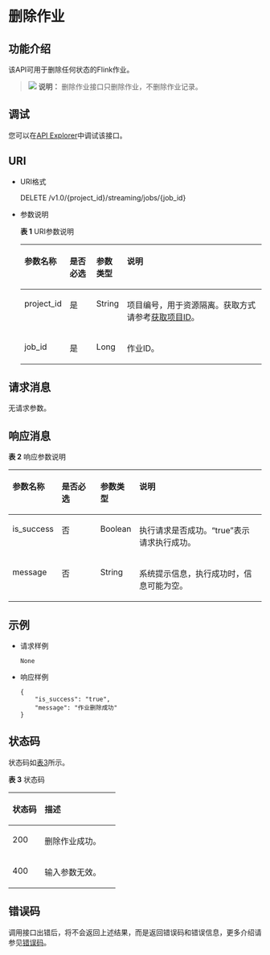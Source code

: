 # 删除作业<a name="dli_02_0242"></a>

## 功能介绍<a name="s89ff8bc59cba4c3b94dc17e85c8fa1ea"></a>

该API可用于删除任何状态的Flink作业。

>![](public_sys-resources/icon-note.gif) **说明：** 
>删除作业接口只删除作业，不删除作业记录。

## 调试<a name="section556523314214"></a>

您可以在[API Explorer](https://apiexplorer.developer.huaweicloud.com/apiexplorer/doc?product=DLI&api=DeleteFlink)中调试该接口。

## URI<a name="sef21e3efc2a44a84a03adad33a1ae006"></a>

-   URI格式

    DELETE /v1.0/\{project\_id\}/streaming/jobs/\{job\_id\}

-   参数说明

    **表 1**  URI参数说明

    <a name="t219b031199884ac1bb9e91158ddc9efb"></a>
    <table><thead align="left"><tr id="r04005eeda24e4db9b06516450d4d56af"><th class="cellrowborder" valign="top" width="12.04%" id="mcps1.2.5.1.1"><p id="a80847df5e5dc448caa46a2ff258fa2c4"><a name="a80847df5e5dc448caa46a2ff258fa2c4"></a><a name="a80847df5e5dc448caa46a2ff258fa2c4"></a>参数名称</p>
    </th>
    <th class="cellrowborder" valign="top" width="11.709999999999999%" id="mcps1.2.5.1.2"><p id="af54fc16087b049c98f748c1a2faace17"><a name="af54fc16087b049c98f748c1a2faace17"></a><a name="af54fc16087b049c98f748c1a2faace17"></a>是否必选</p>
    </th>
    <th class="cellrowborder" valign="top" width="11.64%" id="mcps1.2.5.1.3"><p id="p8903181918619"><a name="p8903181918619"></a><a name="p8903181918619"></a>参数类型</p>
    </th>
    <th class="cellrowborder" valign="top" width="64.61%" id="mcps1.2.5.1.4"><p id="a484a3e0ce14846799c727ccbd4075d6c"><a name="a484a3e0ce14846799c727ccbd4075d6c"></a><a name="a484a3e0ce14846799c727ccbd4075d6c"></a>说明</p>
    </th>
    </tr>
    </thead>
    <tbody><tr id="r8022e11be3f54ad290cf8c848a56a550"><td class="cellrowborder" valign="top" width="12.04%" headers="mcps1.2.5.1.1 "><p id="p1262440203315"><a name="p1262440203315"></a><a name="p1262440203315"></a>project_id</p>
    </td>
    <td class="cellrowborder" valign="top" width="11.709999999999999%" headers="mcps1.2.5.1.2 "><p id="p1016041415356"><a name="p1016041415356"></a><a name="p1016041415356"></a>是</p>
    </td>
    <td class="cellrowborder" valign="top" width="11.64%" headers="mcps1.2.5.1.3 "><p id="p189041819264"><a name="p189041819264"></a><a name="p189041819264"></a>String</p>
    </td>
    <td class="cellrowborder" valign="top" width="64.61%" headers="mcps1.2.5.1.4 "><p id="p1768719515356"><a name="p1768719515356"></a><a name="p1768719515356"></a>项目编号，用于资源隔离。获取方式请参考<a href="获取项目ID.md">获取项目ID</a>。</p>
    </td>
    </tr>
    <tr id="row761112724718"><td class="cellrowborder" valign="top" width="12.04%" headers="mcps1.2.5.1.1 "><p id="p56232715474"><a name="p56232715474"></a><a name="p56232715474"></a>job_id</p>
    </td>
    <td class="cellrowborder" valign="top" width="11.709999999999999%" headers="mcps1.2.5.1.2 "><p id="p1062182764720"><a name="p1062182764720"></a><a name="p1062182764720"></a>是</p>
    </td>
    <td class="cellrowborder" valign="top" width="11.64%" headers="mcps1.2.5.1.3 "><p id="p990413194619"><a name="p990413194619"></a><a name="p990413194619"></a>Long</p>
    </td>
    <td class="cellrowborder" valign="top" width="64.61%" headers="mcps1.2.5.1.4 "><p id="p162727174719"><a name="p162727174719"></a><a name="p162727174719"></a>作业ID。</p>
    </td>
    </tr>
    </tbody>
    </table>


## 请求消息<a name="s3afece1037ea4f62aeffb3db49b97f70"></a>

无请求参数。

## 响应消息<a name="se2bf80cdb76541308f69f258ea4b1bd6"></a>

**表 2**  响应参数说明

<a name="t5995d65f65ba4ebca8606202112b407e"></a>
<table><thead align="left"><tr id="ra7acea51e4b4437e917d21fe99f130a3"><th class="cellrowborder" valign="top" width="16.04%" id="mcps1.2.5.1.1"><p id="a5af940f2267747ef871c67c86a0be82e"><a name="a5af940f2267747ef871c67c86a0be82e"></a><a name="a5af940f2267747ef871c67c86a0be82e"></a>参数名称</p>
</th>
<th class="cellrowborder" valign="top" width="16.259999999999998%" id="mcps1.2.5.1.2"><p id="abcfbd3a651704d539626f3a41cc744f5"><a name="abcfbd3a651704d539626f3a41cc744f5"></a><a name="abcfbd3a651704d539626f3a41cc744f5"></a>是否必选</p>
</th>
<th class="cellrowborder" valign="top" width="14.680000000000001%" id="mcps1.2.5.1.3"><p id="a2351d8d266444ad3ad1c09540d6d81cc"><a name="a2351d8d266444ad3ad1c09540d6d81cc"></a><a name="a2351d8d266444ad3ad1c09540d6d81cc"></a>参数类型</p>
</th>
<th class="cellrowborder" valign="top" width="53.02%" id="mcps1.2.5.1.4"><p id="af7ea6a3f59844bdf99d51e90d570be4c"><a name="af7ea6a3f59844bdf99d51e90d570be4c"></a><a name="af7ea6a3f59844bdf99d51e90d570be4c"></a>说明</p>
</th>
</tr>
</thead>
<tbody><tr id="rca1bdb55f4dc497ca8fee7537232f274"><td class="cellrowborder" valign="top" width="16.04%" headers="mcps1.2.5.1.1 "><p id="p121691833133113"><a name="p121691833133113"></a><a name="p121691833133113"></a>is_success</p>
</td>
<td class="cellrowborder" valign="top" width="16.259999999999998%" headers="mcps1.2.5.1.2 "><p id="p645414289349"><a name="p645414289349"></a><a name="p645414289349"></a>否</p>
</td>
<td class="cellrowborder" valign="top" width="14.680000000000001%" headers="mcps1.2.5.1.3 "><p id="p12413172813346"><a name="p12413172813346"></a><a name="p12413172813346"></a>Boolean</p>
</td>
<td class="cellrowborder" valign="top" width="53.02%" headers="mcps1.2.5.1.4 "><p id="p112760419338"><a name="p112760419338"></a><a name="p112760419338"></a>执行请求是否成功。“true”表示请求执行成功。</p>
</td>
</tr>
<tr id="r3900d023a26e45dea9a0ad9dd60d8ab1"><td class="cellrowborder" valign="top" width="16.04%" headers="mcps1.2.5.1.1 "><p id="p6169633153117"><a name="p6169633153117"></a><a name="p6169633153117"></a>message</p>
</td>
<td class="cellrowborder" valign="top" width="16.259999999999998%" headers="mcps1.2.5.1.2 "><p id="p131691333173111"><a name="p131691333173111"></a><a name="p131691333173111"></a>否</p>
</td>
<td class="cellrowborder" valign="top" width="14.680000000000001%" headers="mcps1.2.5.1.3 "><p id="p161691433113116"><a name="p161691433113116"></a><a name="p161691433113116"></a>String</p>
</td>
<td class="cellrowborder" valign="top" width="53.02%" headers="mcps1.2.5.1.4 "><p id="p122516783410"><a name="p122516783410"></a><a name="p122516783410"></a>系统提示信息，执行成功时，信息可能为空。</p>
</td>
</tr>
</tbody>
</table>

## 示例<a name="section83188571079"></a>

-   请求样例

    ```
    None
    ```

-   响应样例

    ```
    {
        "is_success": "true",
        "message": "作业删除成功"
    }
    ```


## 状态码<a name="s1b495ba11cd9411c9ad2ee50103334a7"></a>

状态码如[表3](#t43c1f1c0ba344f4cbcb270953d9cca2a)所示。

**表 3**  状态码

<a name="t43c1f1c0ba344f4cbcb270953d9cca2a"></a>
<table><thead align="left"><tr id="r2ad0f008ce2248a1800a3e8b77226a56"><th class="cellrowborder" valign="top" width="30%" id="mcps1.2.3.1.1"><p id="afa33b7f5b0ac4d008ebcf6493f629b24"><a name="afa33b7f5b0ac4d008ebcf6493f629b24"></a><a name="afa33b7f5b0ac4d008ebcf6493f629b24"></a>状态码</p>
</th>
<th class="cellrowborder" valign="top" width="70%" id="mcps1.2.3.1.2"><p id="af801170b350b4f8ba3b575c7ddb8b13e"><a name="af801170b350b4f8ba3b575c7ddb8b13e"></a><a name="af801170b350b4f8ba3b575c7ddb8b13e"></a>描述</p>
</th>
</tr>
</thead>
<tbody><tr id="r0b449b1d3b8c498ea3e6cce16c80a14c"><td class="cellrowborder" valign="top" width="30%" headers="mcps1.2.3.1.1 "><p id="a8c63a97e3bad402ebaead0bd99cad632"><a name="a8c63a97e3bad402ebaead0bd99cad632"></a><a name="a8c63a97e3bad402ebaead0bd99cad632"></a>200</p>
</td>
<td class="cellrowborder" valign="top" width="70%" headers="mcps1.2.3.1.2 "><p id="af86844c7bb364c48b6300df1af164af2"><a name="af86844c7bb364c48b6300df1af164af2"></a><a name="af86844c7bb364c48b6300df1af164af2"></a>删除作业成功。</p>
</td>
</tr>
<tr id="row1232118139110"><td class="cellrowborder" valign="top" width="30%" headers="mcps1.2.3.1.1 "><p id="p14321113711"><a name="p14321113711"></a><a name="p14321113711"></a>400</p>
</td>
<td class="cellrowborder" valign="top" width="70%" headers="mcps1.2.3.1.2 "><p id="p1832191314113"><a name="p1832191314113"></a><a name="p1832191314113"></a>输入参数无效。</p>
</td>
</tr>
</tbody>
</table>

## 错误码<a name="section13596141025715"></a>

调用接口出错后，将不会返回上述结果，而是返回错误码和错误信息，更多介绍请参见[错误码](错误码.md)。

